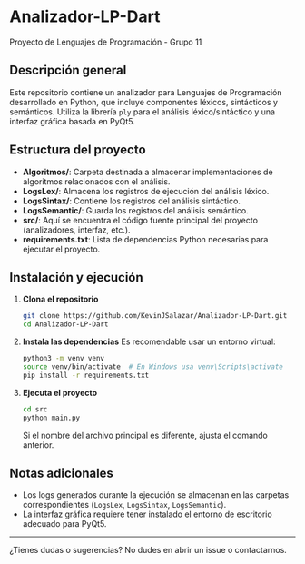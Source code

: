# Analizador-LP-Dart

Proyecto de Lenguajes de Programación - Grupo 11

## Descripción general

Este repositorio contiene un analizador para Lenguajes de Programación desarrollado en Python, que incluye componentes léxicos, sintácticos y semánticos. Utiliza la librería `ply` para el análisis léxico/sintáctico y una interfaz gráfica basada en PyQt5.

## Estructura del proyecto

- **Algoritmos/**: Carpeta destinada a almacenar implementaciones de algoritmos relacionados con el análisis.
- **LogsLex/**: Almacena los registros de ejecución del análisis léxico.
- **LogsSintax/**: Contiene los registros del análisis sintáctico.
- **LogsSemantic/**: Guarda los registros del análisis semántico.
- **src/**: Aquí se encuentra el código fuente principal del proyecto (analizadores, interfaz, etc.).
- **requirements.txt**: Lista de dependencias Python necesarias para ejecutar el proyecto.

## Instalación y ejecución

1. **Clona el repositorio**
   ```sh
   git clone https://github.com/KevinJSalazar/Analizador-LP-Dart.git
   cd Analizador-LP-Dart
   ```

2. **Instala las dependencias**
   Es recomendable usar un entorno virtual:
   ```sh
   python3 -m venv venv
   source venv/bin/activate  # En Windows usa venv\Scripts\activate
   pip install -r requirements.txt
   ```

3. **Ejecuta el proyecto**
  
   ```sh
   cd src
   python main.py
   ```
   Si el nombre del archivo principal es diferente, ajusta el comando anterior.

## Notas adicionales

- Los logs generados durante la ejecución se almacenan en las carpetas correspondientes (`LogsLex`, `LogsSintax`, `LogsSemantic`).
- La interfaz gráfica requiere tener instalado el entorno de escritorio adecuado para PyQt5.

---

¿Tienes dudas o sugerencias? No dudes en abrir un issue o contactarnos.
